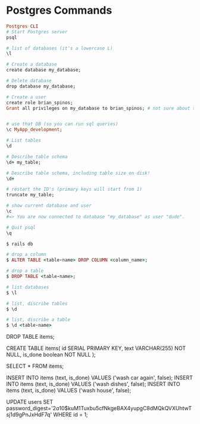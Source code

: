# Postgres Commands
```ruby
Postgres CLI
# Start Postgres server
psql

# list of databases (it's a lowercase L)
\l    

# Create a database
create database my_database;

# Delete database
drop database my_database;

# Create a user
create role brian_spinos;  
Grant all privileges on my_database to brian_spinos; # not sure about this


# use that DB (so you can run sql queries)
\c MyApp_development;  

# List tables
\d

# Describe table schema
\d+ my_table;  

# Describe table schema, including table size on disk!
\d+

# restart the ID's (primary keys will start from 1)
truncate my_table;

# show current database and user
\c
#=> You are now connected to database "my_database" as user "dude".

# Quit psql
\q
```
```ruby
$ rails db

# drop a column
$ ALTER TABLE <table-name> DROP COLUMN <column_name>;

# drop a table
$ DROP TABLE <table-name>;

# list databases
$ \l

# list, discribe tables
$ \d

# list, discribe a table
$ \d <table-name>
```
DROP TABLE items;

CREATE TABLE items(
    id SERIAL PRIMARY KEY,
    text VARCHAR(255) NOT NULL,
    is_done boolean NOT NULL
);


SELECT * FROM items;

INSERT INTO items (text, is_done) VALUES ('wash car again', false);
INSERT INTO items (text, is_done) VALUES ('wash dishes', false);
INSERT INTO items (text, is_done) VALUES ('wash house', false);

UPDATE users SET password_digest='$2a$10$kuM1Tuxbu5cfNkgeBAX4yupgC8dMQkQVXUhtwTsj1d9gPnJxHdF7q' WHERE id = 1;
